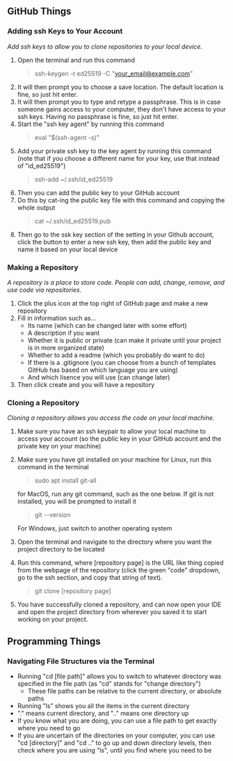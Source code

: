 ## GitHub Things

### Adding ssh Keys to Your Account

*Add ssh keys to allow you to clone repositories to your local device.*

1. Open the terminal and run this command
   > ssh-keygen -t ed25519 -C "your_email@example.com"
2. It will then prompt you to choose a save location. The default location is fine, so just hit enter.
3. It will then prompt you to type and retype a passphrase. This is in case someone gains access to your computer, they don't have access to your ssh keys. Having no passphrase is fine, so just hit enter.
4. Start the "ssh key agent" by running this command
   > eval "$(ssh-agent -s)"
5. Add your private ssh key to the key agent by running this command (note that if you choose a different name for your key, use that instead of "id_ed25519")
   > ssh-add ~/.ssh/id_ed25519
6. Then you can add the public key to your GitHub account
7. Do this by cat-ing the public key file with this command and copying the whole output
   > cat ~/.ssh/id_ed25519.pub
8. Then go to the ssk key section of the setting in your Github account, click the button to enter a new ssh key, then add the public key and name it based on your local device

### Making a Repository

*A repository is a place to store code. People can add, change, remove, and use code via repositories.*

1. Click the plus icon at the top right of GitHub page and make a new repository
2. Fill in information such as...
   - Its name (which can be changed later with some effort)
   - A description if you want
   - Whether it is public or private (can make it private until your project is in more organized state)
   - Whether to add a readme (which you probably do want to do)
   - If there is a .gitignore (you can choose from a bunch of templates GitHub has based on which language you are using)
   - And which lisence you will use (can change later)
3. Then click create and you will have a repository

### Cloning a Repository

*Cloning a repository allows you access the code on your local machine.*

1. Make sure you have an ssh keypair to allow your local machine to access your account (so the public key in your GitHub account and the private key on your machine)
2. Make sure you have git installed on your machine
   for Linux, run this command in the terminal
   > sudo apt install git-all
   
   for MacOS, run any git command, such as the one below. If git is not installed, you will be prompted to install it

   > git --version
   
   For Windows, just switch to another operating system
   
4. Open the terminal and navigate to the directory where you want the project directory to be located
5. Run this command, where [repository page] is the URL like thing copied from the webpage of the repository (click the green "code" dropdown, go to the ssh section, and copy that string of text).
   > git clone [repository page]
6. You have successfully cloned a repository, and can now open your IDE and open the project directory from wherever you saved it to start working on your project.

## Programming Things

### Navigating File Structures via the Terminal

- Running "cd [file path]" allows you to switch to whatever directory was specified in the file path (as "cd" stands for "change directory")
  - These file paths can be relative to the current directory, or absolute paths
- Running "ls" shows you all the items in the current directory
- "." means current directory, and ".." means one directory up
- If you know what you are doing, you can use a file path to get exactly where you need to go
- If you are uncertain of the directories on your computer, you can use "cd [directory]" and "cd .." to go up and down directory levels, then check where you are using "ls", until you find where you need to be
